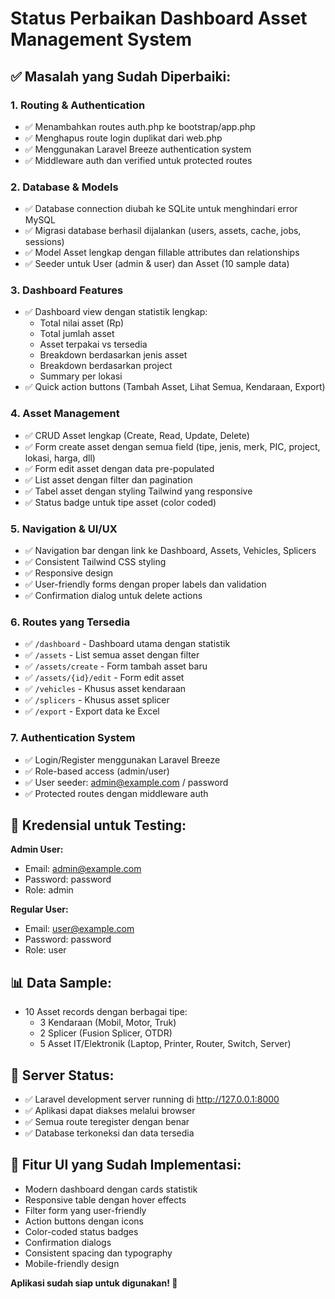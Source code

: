 # Status Perbaikan Dashboard Asset Management System

## ✅ Masalah yang Sudah Diperbaiki:

### 1. **Routing & Authentication**
- ✅ Menambahkan routes auth.php ke bootstrap/app.php 
- ✅ Menghapus route login duplikat dari web.php
- ✅ Menggunakan Laravel Breeze authentication system
- ✅ Middleware auth dan verified untuk protected routes

### 2. **Database & Models**
- ✅ Database connection diubah ke SQLite untuk menghindari error MySQL
- ✅ Migrasi database berhasil dijalankan (users, assets, cache, jobs, sessions)
- ✅ Model Asset lengkap dengan fillable attributes dan relationships
- ✅ Seeder untuk User (admin & user) dan Asset (10 sample data)

### 3. **Dashboard Features**
- ✅ Dashboard view dengan statistik lengkap:
  - Total nilai asset (Rp)
  - Total jumlah asset
  - Asset terpakai vs tersedia
  - Breakdown berdasarkan jenis asset
  - Breakdown berdasarkan project
  - Summary per lokasi
- ✅ Quick action buttons (Tambah Asset, Lihat Semua, Kendaraan, Export)

### 4. **Asset Management**
- ✅ CRUD Asset lengkap (Create, Read, Update, Delete)
- ✅ Form create asset dengan semua field (tipe, jenis, merk, PIC, project, lokasi, harga, dll)
- ✅ Form edit asset dengan data pre-populated
- ✅ List asset dengan filter dan pagination
- ✅ Tabel asset dengan styling Tailwind yang responsive
- ✅ Status badge untuk tipe asset (color coded)

### 5. **Navigation & UI/UX**
- ✅ Navigation bar dengan link ke Dashboard, Assets, Vehicles, Splicers
- ✅ Consistent Tailwind CSS styling
- ✅ Responsive design
- ✅ User-friendly forms dengan proper labels dan validation
- ✅ Confirmation dialog untuk delete actions

### 6. **Routes yang Tersedia**
- ✅ `/dashboard` - Dashboard utama dengan statistik
- ✅ `/assets` - List semua asset dengan filter
- ✅ `/assets/create` - Form tambah asset baru
- ✅ `/assets/{id}/edit` - Form edit asset
- ✅ `/vehicles` - Khusus asset kendaraan
- ✅ `/splicers` - Khusus asset splicer
- ✅ `/export` - Export data ke Excel

### 7. **Authentication System**
- ✅ Login/Register menggunakan Laravel Breeze
- ✅ Role-based access (admin/user)
- ✅ User seeder: admin@example.com / password
- ✅ Protected routes dengan middleware auth

## 🎯 Kredensial untuk Testing:

**Admin User:**
- Email: admin@example.com
- Password: password
- Role: admin

**Regular User:**
- Email: user@example.com  
- Password: password
- Role: user

## 📊 Data Sample:
- 10 Asset records dengan berbagai tipe:
  - 3 Kendaraan (Mobil, Motor, Truk)
  - 2 Splicer (Fusion Splicer, OTDR)
  - 5 Asset IT/Elektronik (Laptop, Printer, Router, Switch, Server)

## 🚀 Server Status:
- ✅ Laravel development server running di http://127.0.0.1:8000
- ✅ Aplikasi dapat diakses melalui browser
- ✅ Semua route teregister dengan benar
- ✅ Database terkoneksi dan data tersedia

## 📱 Fitur UI yang Sudah Implementasi:
- Modern dashboard dengan cards statistik
- Responsive table dengan hover effects
- Filter form yang user-friendly
- Action buttons dengan icons
- Color-coded status badges
- Confirmation dialogs
- Consistent spacing dan typography
- Mobile-friendly design

**Aplikasi sudah siap untuk digunakan! 🎉**
